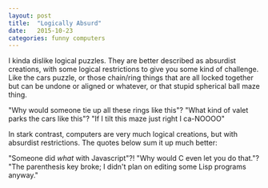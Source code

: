 ```yaml
---
layout: post
title:  "Logically Absurd"
date:   2015-10-23
categories: funny computers
---
```


I kinda dislike logical puzzles. They are better described as absurdist creations, with some logical restrictions to give you some kind of challenge. Like the cars puzzle, or those chain/ring things that are all locked together but can be undone or aligned or whatever, or that stupid spherical ball maze thing.

"Why would someone tie up all these rings like this"?
"What kind of valet parks the cars like this"?
"If I tilt this maze just right I ca-NOOOO"

In stark contrast, computers are very much logical creations, but with absurdist restrictions. The quotes below sum it up much better:

"Someone did *what* with Javascript"?!
"Why would C even let you do that."?
"The parenthesis key broke; I didn't plan on editing some Lisp programs anyway."